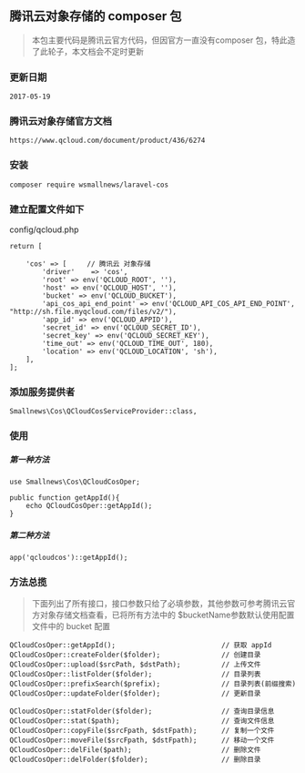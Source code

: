 ## 腾讯云对象存储的 composer 包
> 本包主要代码是腾讯云官方代码，但因官方一直没有composer 包，特此造了此轮子，本文档会不定时更新

### 更新日期

```
2017-05-19
```

### 腾讯云对象存储官方文档

```
https://www.qcloud.com/document/product/436/6274 
```

### 安装 

```
composer require wsmallnews/laravel-cos
```

### 建立配置文件如下

config/qcloud.php
```
return [

    'cos' => [     // 腾讯云 对象存储
        'driver'    => 'cos',
        'root' => env('QCLOUD_ROOT', ''),
        'host' => env('QCLOUD_HOST', ''),
        'bucket' => env('QCLOUD_BUCKET'),
        'api_cos_api_end_point' => env('QCLOUD_API_COS_API_END_POINT', "http://sh.file.myqcloud.com/files/v2/"),
        'app_id' => env('QCLOUD_APPID'),
        'secret_id' => env('QCLOUD_SECRET_ID'),
        'secret_key' => env('QCLOUD_SECRET_KEY'),
        'time_out' => env('QCLOUD_TIME_OUT', 180),
        'location' => env('QCLOUD_LOCATION', 'sh'),
    ], 
];
```

### 添加服务提供者
```
Smallnews\Cos\QCloudCosServiceProvider::class,
```

### 使用

##### 第一种方法
```
use Smallnews\Cos\QCloudCosOper;

public function getAppId(){
    echo QCloudCosOper::getAppId();
}
```


##### 第二种方法

```
app('qcloudcos')::getAppId();
```

### 方法总揽

> 下面列出了所有接口，接口参数只给了必填参数，其他参数可参考腾讯云官方对象存储文档查看，已将所有方法中的 $bucketName参数默认使用配置文件中的 bucket 配置

```
QCloudCosOper::getAppId();                          // 获取 appId
QCloudCosOper::createFolder($folder);               // 创建目录
QCloudCosOper::upload($srcPath, $dstPath);          // 上传文件
QCloudCosOper::listFolder($folder);                 // 目录列表
QCloudCosOper::prefixSearch($prefix);               // 目录列表(前缀搜索)
QCloudCosOper::updateFolder($folder);               // 更新目录

QCloudCosOper::statFolder($folder);                 // 查询目录信息
QCloudCosOper::stat($path);                         // 查询文件信息
QCloudCosOper::copyFile($srcFpath, $dstFpath);      // 复制一个文件
QCloudCosOper::moveFile($srcFpath, $dstFpath);      // 移动一个文件
QCloudCosOper::delFile($path);                      // 删除文件
QCloudCosOper::delFolder($folder);                  // 删除目录

```

